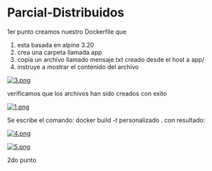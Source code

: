 # Parcial-Distribuidos
1er punto
creamos nuestro Dockerfile que
1. esta basada en alpine 3.20
2. crea una carpeta llamada app
3. copia un archivo llamado mensaje.txt creado desde el host a app/
4. instruye a mostrar el contenido del archivo
   
[![3.png](https://i.postimg.cc/rsmp08V4/3.png)](https://postimg.cc/WFBVxcJp)

verificamos que los archivos han sido creados con exito

[![1.png](https://i.postimg.cc/BZL96Lsg/1.png)](https://postimg.cc/F14nCKYd)

Se escribe el comando: docker build -t personalizado .
con resultado:

[![4.png](https://i.postimg.cc/ZqHZr1Dx/4.png)](https://postimg.cc/t1sLbmbs)



[![5.png](https://i.postimg.cc/GhDCMB52/5.png)](https://postimg.cc/bsqWrv8c)



2do punto

